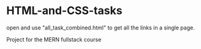 # HTML-and-CSS-tasks
open and use "all_task_combined.html" to get all the links in a single page.

Project for the MERN fullstack course
